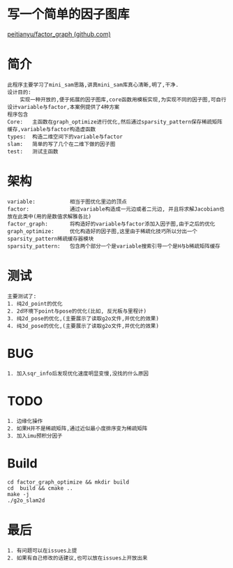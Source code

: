 # 写一个简单的因子图库

[peitianyu/factor_graph (github.com)](https://github.com/peitianyu/factor_graph)

# 简介

```
此程序主要学习了mini_sam思路,讲真mini_sam库真心清晰,明了,干净.
设计目的:
	实现一种开放的,便于拓展的因子图库,core函数用模板实现,为实现不同的因子图,可自行设计variable与factor,本案例提供了4种方案
程序包含
Core:	主函数在graph_optimize进行优化,然后通过sparsity_pattern保存稀疏矩阵缓存,variable与factor构造虚函数
types: 	构造二维空间下的variable与factor
slam:	简单的写了几个在二维下做的因子图
test: 	测试主函数
```

# 架构

```
variable: 			相当于图优化里边的顶点
factor: 			通过variable构造成一元边或者二元边, 并且将求解Jacobian也放在此类中(用的是数值求解雅各比)
factor_graph: 		将构造好的variable与factor添加入因子图,由于之后的优化
graph_optimize: 	优化构造好的因子图,这里由于稀疏化技巧所以分出一个sparsity_pattern稀疏缓存器模块
sparsity_pattern: 	包含两个部分一个是variable搜索引导一个是H与b稀疏矩阵缓存
```

# 测试

```
主要测试了:
1. 纯2d_point的优化
2. 2d环境下point与pose的优化(比如, 反光板与里程计)
3. 纯2d_pose的优化,(主要展示了读取g2o文件,并优化的效果)
4. 纯3d_pose的优化,(主要展示了读取g2o文件,并优化的效果)
```

# BUG

```
1. 加入sqr_info后发现优化速度明显变慢,没找的什么原因
```

# TODO

```
1. 边缘化操作
2. 如果H并不是稀疏矩阵,通过近似最小度排序变为稀疏矩阵
3. 加入imu预积分因子
```

# Build

```
cd factor_graph_optimize && mkdir build
cd  build && cmake ..
make -j
./g2o_slam2d
```

# 最后
```
1. 有问题可以在issues上提
2. 如果有自己修改的话建议,也可以放在issues上开放出来
```
